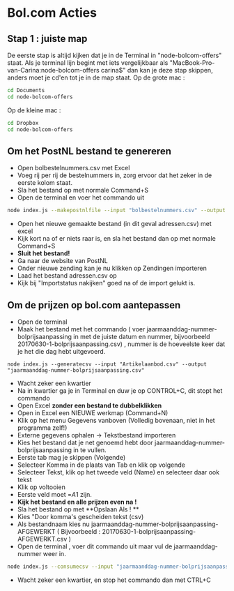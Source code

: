 # Bol.com Acties

## Stap 1 : juiste map
De eerste stap is altijd kijken dat je in de Terminal in "node-bolcom-offers" staat.
Als je terminal lijn begint met iets vergelijkbaar als "MacBook-Pro-van-Carina:node-bolcom-offers carina$" dan kan je deze stap skippen, anders moet je cd'en tot je in de map staat.
Op de grote mac : 
```sh
cd Documents
cd node-bolcom-offers
```
Op de kleine mac :
```sh
cd Dropbox
cd node-bolcom-offers
```

## Om het PostNL bestand te genereren
* Open bolbestelnummers.csv met Excel
* Voeg rij per rij de bestelnummers in, zorg ervoor dat het zeker in de eerste kolom staat.
* Sla het bestand op met normale Command+S
* Open de terminal en voer het commando uit
```sh
node index.js --makepostnlfile --input "bolbestelnummers.csv" --output "adressen.csv"
```
* Open het nieuwe gemaakte bestand (in dit geval adressen.csv) met excel
* Kijk kort na of er niets raar is, en sla het bestand dan op met normale Command+S
* **Sluit het bestand!**
* Ga naar de website van PostNL
* Onder nieuwe zending kan je nu klikken op Zendingen importeren
* Laad het bestand adressen.csv op
* Kijk bij "Importstatus nakijken" goed na of de import gelukt is.

## Om de prijzen op bol.com aantepassen
* Open de terminal 
* Maak het bestand met het commando ( voer jaarmaanddag-nummer-bolprijsaanpassing in met de juiste datum en nummer, bijvoorbeeld 20170630-1-bolprijsaanpassing.csv) , nummer is de hoeveelste keer dat je het die dag hebt uitgevoerd.
```
node index.js --generatecsv --input "Artikelaanbod.csv" --output "jaarmaanddag-nummer-bolprijsaanpassing.csv"
```
* Wacht zeker een kwartier
* Na in kwartier ga je in Terminal en duw je op CONTROL+C, dit stopt het commando
* Open Excel **zonder een bestand te dubbelklikken**
* Open in Excel een NIEUWE werkmap (Command+N)
* Klik op het menu Gegevens vanboven (Volledig bovenaan, niet in het programma zelf!)
* Externe gegevens ophalen -> Tekstbestand importeren
* Kies het bestand dat je net genoemd hebt door jaarmaanddag-nummer-bolprijsaanpassing in te vullen.
* Eerste tab mag je skippen (Volgende)
* Selecteer Komma in de plaats van Tab en klik op volgende
* Selecteer Tekst, klik op het tweede veld (Name) en selecteer daar ook tekst
* Klik op voltooien
* Eerste veld moet =$A$1 zijn.
* **Kijk het bestand en alle prijzen even na !**
* Sla het bestand op met **Opslaan Als ! **
* Kies "Door komma's gescheiden tekst (csv)
* Als bestandnaam kies nu jaarmaanddag-nummer-bolprijsaanpassing-AFGEWERKT ( Bijvoorbeeld : 20170630-1-bolprijsaanpassing-AFGEWERKT.csv ) 
* Open de terminal , voer dit commando uit maar vul de jaarmaanddag-nummer weer in.
```sh
node index.js --consumecsv --input "jaarmaanddag-nummer-bolprijsaanpassing-AFGEWERKT.csv"
```
* Wacht zeker een kwartier, en stop het commando dan met CTRL+C
